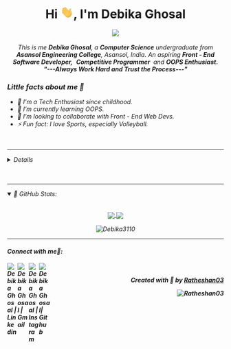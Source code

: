 <h1 align="center">Hi <img src="https://raw.githubusercontent.com/ABSphreak/ABSphreak/master/gifs/Hi.gif" width="30px">, I'm Debika Ghosal</h1>
<p align="center">
  <a href="https://github.com/Debika3110/readme-typing-svg"><img src="https://readme-typing-svg.herokuapp.com?lines=Computer+Science+Undergraduate;Front+End+Web+Developer;DS%20|%20AI%20|%20ML%20Enthusiast;Aspiring+Learner&center=true&width=500&height=50"></a>
</p>

<p align="center">
  <em>
    This is me <b>Debika Ghosal</b>, a <b>Computer Science</b> undergraduate from <b>Asansol Engineering College</b>, Asansol, India</a>.
    An aspiring <b>Front - End Software Developer,</b>&nbsp; <b>Competitive Programmer</b>&nbsp; and <b> OOPS Enthusiast.</b> 
  <br>
  <b><i>"---Always Work Hard and Trust the Process---"</i></b>
</p>

<h3>Little facts about me 🧑</h3>

- 🧞 I'm a Tech Enthusiast since childhood.
- 🔭 I’m currently learning OOPS.
- 👯 I’m looking to collaborate with Front - End Web Devs.
- ⚡ Fun fact: I love Sports, especially Volleyball.
<br>

---

<details>
   <br>
<code><a href="https://www.python.org/" target="_blank"><img height="30" src="https://www.vectorlogo.zone/logos/python/python-icon.svg"></a></code>
<code><a href="https://www.oracle.com/java/" target="_blank"><img height="30" src="https://www.vectorlogo.zone/logos/java/java-icon.svg"></a></code>
<code><a href="https://www.javascript.com/" target="_blank"><img height="30" src="https://raw.githubusercontent.com/devicons/devicon/master/icons/javascript/javascript-plain.svg"></a></code>
<code><a href="https://git-scm.com/" target="_blank"><img height="30" src="https://www.vectorlogo.zone/logos/git-scm/git-scm-icon.svg"></a></code>
</details>
<br>

<br>

---

<details open="">
<summary>
 📔 GitHub Stats:
</summary>
<br>
<p align="center">
  <a href="https://github.com/Debika3110">
    <img align="center"  height="175px" src="https://github-readme-stats.vercel.app/api?username=Debika3110&show_icons=true&hide_border=true&title_color=94b4a4&amp&icon_color=FFFFFF&amp&text_color=FFFFFF&amp&bg_color=000000&count_private=true&include_all_commits=true"/>
  </a>
  <a href="https://github.com/Debika3110">
    <img align="center" height="175px"  src="https://github-readme-stats.vercel.app/api/top-langs/?username=Debika3110&text_color=FFFFFF&bg_color=000000&title_color=94b4a4&langs_count=15&layout=compact&hide_border=true" />
  </a>
</p>
  <p align="center"><img align="center" src="https://github-readme-streak-stats.herokuapp.com/?user=Debika3110&text_color=FFFFFF&bg_color=000000&title_color=94b4a4&langs_count=15&layout=compact&hide_border=true" alt="Debika3110" /></p>
</details>

---

<h4> Connect with me🤝: <h4>
  </hr>
  <a href="https://www.linkedin.com/in/debika-ghosal-8320b2293/">
   <img align="left" alt=" Debika Ghosal | Linkedin" width="24px" src="https://www.vectorlogo.zone/logos/linkedin/linkedin-icon.svg" />
  </a>
  <a href="mailto:debikaghosal8@gmail.com">
    <img align="left" alt="Debika Ghosal | Gmail" width="26px" src="https://www.vectorlogo.zone/logos/gmail/gmail-icon.svg" />
  </a>
  <a href="https://www.instagram.com/debika_ghosal/">
    <img align="left" alt="Debika Ghosal | Instagram" width="24px" src="https://www.vectorlogo.zone/logos/instagram/instagram-icon.svg" />
  </a>
   <a href="https://github.com/debikaghosal8@gmail.com">
    <img align="left" alt="Debika Ghosal| Github" width="26px" src="https://www.vectorlogo.zone/logos/github/github-tile.svg" />
  </a>
  <br>
  
<p align="right" > Created with 🖤 by <a href="https://github.com/Ratheshan03">Ratheshan03</a></p>
<p align="right" > <img src="https://komarev.com/ghpvc/?username=Ratheshan03&label=Profile%20views&color=0e75b6&style=flat" alt="Ratheshan03" /> </p>
